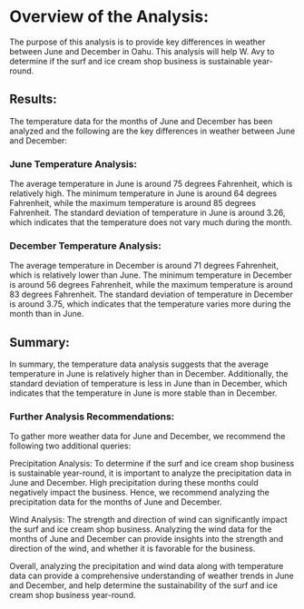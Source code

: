 # Overview of the Analysis:

The purpose of this analysis is to provide key differences in weather between June and December in Oahu. This analysis will help W. Avy to determine if the surf and ice cream shop business is sustainable year-round.



## Results:

The temperature data for the months of June and December has been analyzed and the following are the key differences in weather between June and December:

### June Temperature Analysis:



The average temperature in June is around 75 degrees Fahrenheit, which is relatively high.
The minimum temperature in June is around 64 degrees Fahrenheit, while the maximum temperature is around 85 degrees Fahrenheit.
The standard deviation of temperature in June is around 3.26, which indicates that the temperature does not vary much during the month.



### December Temperature Analysis:

The average temperature in December is around 71 degrees Fahrenheit, which is relatively lower than June.
The minimum temperature in December is around 56 degrees Fahrenheit, while the maximum temperature is around 83 degrees Fahrenheit.
The standard deviation of temperature in December is around 3.75, which indicates that the temperature varies more during the month than in June.


## Summary:

In summary, the temperature data analysis suggests that the average temperature in June is relatively higher than in December. Additionally, the standard deviation of temperature is less in June than in December, which indicates that the temperature in June is more stable than in December.

### Further Analysis Recommendations:

To gather more weather data for June and December, we recommend the following two additional queries:

Precipitation Analysis:
To determine if the surf and ice cream shop business is sustainable year-round, it is important to analyze the precipitation data in June and December. High precipitation during these months could negatively impact the business. Hence, we recommend analyzing the precipitation data for the months of June and December.

Wind Analysis:
The strength and direction of wind can significantly impact the surf and ice cream shop business. Analyzing the wind data for the months of June and December can provide insights into the strength and direction of the wind, and whether it is favorable for the business.

Overall, analyzing the precipitation and wind data along with temperature data can provide a comprehensive understanding of weather trends in June and December, and help determine the sustainability of the surf and ice cream shop business year-round.
